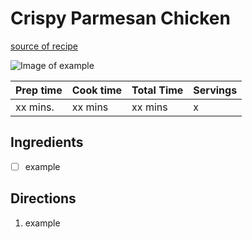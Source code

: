 # Crispy Parmesan Chicken

[source of recipe](https://www.hellofresh.com/recipes/crispy-parmesan-chicken-5e25f50779260e7a2945d952)

![Image of example](./images/photo.jpg)

| Prep time | Cook time | Total Time | Servings |
| --------- | --------- | ---------- | -------- |
| xx mins.  | xx mins   | xx mins    | x        |

## Ingredients

- [ ] example

## Directions

1. example